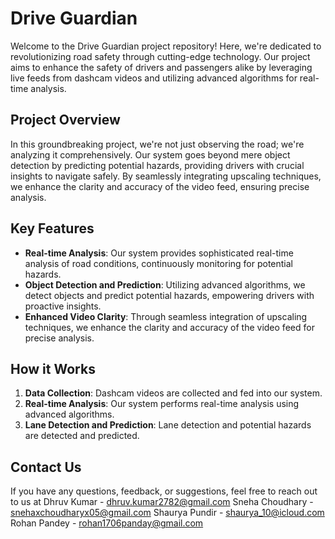 # Drive Guardian

Welcome to the Drive Guardian project repository! Here, we're dedicated to revolutionizing road safety through cutting-edge technology. Our project aims to enhance the safety of drivers and passengers alike by leveraging live feeds from dashcam videos and utilizing advanced algorithms for real-time analysis.

## Project Overview
In this groundbreaking project, we're not just observing the road; we're analyzing it comprehensively. Our system goes beyond mere object detection by predicting potential hazards, providing drivers with crucial insights to navigate safely. By seamlessly integrating upscaling techniques, we enhance the clarity and accuracy of the video feed, ensuring precise analysis.

## Key Features
- **Real-time Analysis**: Our system provides sophisticated real-time analysis of road conditions, continuously monitoring for potential hazards.
- **Object Detection and Prediction**: Utilizing advanced algorithms, we detect objects and predict potential hazards, empowering drivers with proactive insights.
- **Enhanced Video Clarity**: Through seamless integration of upscaling techniques, we enhance the clarity and accuracy of the video feed for precise analysis.

## How it Works
1. **Data Collection**: Dashcam videos are collected and fed into our system.
2. **Real-time Analysis**: Our system performs real-time analysis using advanced algorithms.
3. **Lane Detection and Prediction**: Lane detection and potential hazards are detected and predicted.

## Contact Us
If you have any questions, feedback, or suggestions, feel free to reach out to us at Dhruv Kumar - dhruv.kumar2782@gmail.com
Sneha Choudhary - snehaxchoudharyx05@gmail.com
Shaurya Pundir - shaurya_10@icloud.com
Rohan Pandey - rohan1706panday@gmail.com

